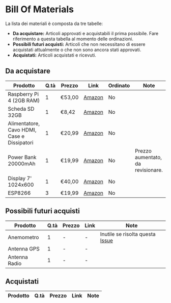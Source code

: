 # Bill Of Materials
La lista dei materiali è composta da tre tabelle:
* **Da acquistare:** Articoli approvati e acquistabili il prima possibile. Fare riferimento a questa tabella al momento delle ordinazioni.
* **Possibili futuri acquisti:** Articoli che non necessitano di essere acquistati attualmente o che non sono ancora stati approvati.
* **Acquistati:** Articoli acquistati e ricevuti.
## Da acquistare
Prodotto|Q.tà|Prezzo|Link|Ordinato|Note
--------|----|------|----|--------|----
Raspberry Pi 4 (2GB RAM)|1|€53,00|[Amazon](https://www.amazon.it/Raspberry-Pi-Model-Cortex-A72-Bluetooth/dp/B07TD42S27/ref=sr_1_8?__mk_it_IT=ÅMÅŽÕÑ&keywords=raspberry+pi+4&qid=1576189081&sr=8-8)|No
Scheda SD 32GB|1|€8,42|[Amazon](https://www.amazon.it/Samsung-MB-MC64GA-EU-Scrittura-Adattatore/dp/B06XFSZGCC/ref=sr_1_3?__mk_it_IT=ÅMÅŽÕÑ&keywords=micro%2Bsd&qid=1576185875&sr=8-3&th=1)|No
Alimentatore, Cavo HDMI, Case e Dissipatori|1|€20,99|[Amazon](https://www.amazon.it/TICTID-Raffreddamento-Alimentatore-Dissipatore-Compatibile/dp/B07ZQBKQ9X/ref=sr_1_30?__mk_it_IT=ÅMÅŽÕÑ&keywords=raspberry+pi+4&qid=1576185063&sr=8-30)|No
Power Bank 20000mAh|1|€19,99|[Amazon](https://www.amazon.it/POWERADD-EnergyCell-Caricabatterie-Portatile-dispositivi/dp/B07K255XJS/ref=sr_1_20?__mk_it_IT=%C3%85M%C3%85%C5%BD%C3%95%C3%91&crid=1NUWQT5CPTZ01&keywords=powerbank+type-c&qid=1575985819&smid=A28QVT3E6UV0FU&sprefix=powerbank+type%2Caps%2C185&sr=8-20)|No|Prezzo aumentato, da revisionare.
Display 7' 1024x600|1|€40,00|[Amazon](https://www.amazon.it/GeeekPi-Screen-Display-Monitor-Raspberry/dp/B01M9CLIP9/ref=sr_1_6?__mk_it_IT=%C3%85M%C3%85%C5%BD%C3%95%C3%91&keywords=display+raspberry+7+in&qid=1575906280&sr=8-6)|No
ESP8266|3|€19,99|[Amazon](https://www.amazon.it/dp/B0754N794H/ref=twister_B07Z6L9GBD?_encoding=UTF8&psc=1)|No
## Possibili futuri acquisti
Prodotto|Q.tà|Prezzo|Link|Note
--------|----|------|----|----
Anemometro|1|-|-|Inutile se risolta questa [Issue](https://github.com/metis-vela-unipd/telemetry-esp-wind/issues/1)
Antenna GPS|1|-|-
Antenna Radio|1|-|-
## Acquistati
Prodotto|Q.tà|Prezzo|Link|Note
--------|----|------|----|----
